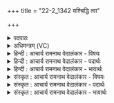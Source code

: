 +++
title = "22-2_1342 यश्चिद्धि त्वा"

+++
<details><summary>पदपाठः</summary>

यः। चि꣣त्। हि꣢। त्वा꣣। बहु꣡भ्यः꣢। आ। सु꣣ता꣢वा꣢न्। आ꣣वि꣡वा꣢सति। आ꣣। वि꣡वा꣢꣯सति। उ꣣ग्र꣢म्। तत्। प꣣त्यते। श꣡वः꣢꣯। इ꣡न्द्र꣢꣯। अ꣣ङ्ग꣢। १३४२।
</details>

<details><summary>अधिमन्त्रम् (VC)</summary>

- इन्द्रः
- गोतमो राहूगणः
- उष्णिक्
- ऋषभः
</details>

<details><summary>हिन्दी : आचार्य रामनाथ वेदालंकार - विषयः</summary>

आगे फिर वही विषय वर्णित है।
</details>

<details><summary>हिन्दी : आचार्य रामनाथ वेदालंकार - पदार्थः</summary>

पदार्थान्वयभाषाः -  प्रथम—परमात्मा के पक्ष में। हे परमात्मन् ! (बहुभ्यः आ) बहुतों में से (यः चित् हि) जो (सुतावान्) श्रद्धारस को बहानेवाला होकर (त्वा) आपकी (आ विवासति) पूजा करता है, वह (तत्) अद्वितीय (उग्रं शवः) प्रचण्ड आत्मबल (पत्यते) प्राप्त कर लेता है। (अङ्ग) हे परमात्मन् ! वह आप (इन्द्रः) इन्द्र नामवाले हो ॥ द्वितीय—राजा के पक्ष में। हे राजन् ! (यः चित् हि) जो प्रजाजन (बहुभ्यः) बहुतों में से (आ) लाकर, चुनकर (सुतावान्) आपका अभिषेक करके (त्वा) आपको (आ विवासति) सत्कृत करता है, वह (तत्) अद्वितीय, (उग्रं शवः) प्रचण्ड बल (पत्यते) प्राप्त कर लेता है। (अङ्ग) हे राजन् ! वह आप (इन्द्रः) इन्द्र नाम से कहे जाते हो ॥२॥ यहाँ श्लेषालङ्कार है ॥२॥
</details>

<details><summary>हिन्दी : आचार्य रामनाथ वेदालंकार - भावार्थः</summary>

भावार्थभाषाः -  जैसे परमेश्वर अपने स्तोताओं को आत्मबल देता है, वैसे ही राष्ट्र में राजा भी प्रजाजनों में आत्मविश्वास उत्पन्न करे ॥२॥
</details>

<details><summary>संस्कृत : आचार्य रामनाथ वेदालंकार - विषयः</summary>

अत पुनस्तमेव विषयमाह।
</details>

<details><summary>संस्कृत : आचार्य रामनाथ वेदालंकार - पदार्थः</summary>

पदार्थान्वयभाषाः -  प्रथमः—परमात्मपरः। हे परमात्मन् ! (बहुभ्यः आ) अनेकेभ्यः (यः चित् हि) यः खलु (सुतावान्) अभिषुतश्रद्धारसः (त्वा) त्वाम् (आ विवासति) पूजयति सः (तत्) अद्वितीयम् (उग्रं शवः) प्रचण्डम् आत्मबलम् (पत्यते) प्राप्नोति। [पत्लृ पतने, भ्वादिः, व्यत्ययेन श्यन्।] (अङ्ग) हे भद्र ! स त्वम् (इन्द्रः) इन्द्रनामा असि ॥ द्वितीयः—नृपतिपरः। हे राजन् ! (यः चित् हि) यः खलु प्रजाजनः (बहुभ्यः) अनेकेभ्यः (आ) आनीय निर्वाच्य (सुतावान्) कृताभिषेकः (त्वा) त्वाम् (आ विवासति) सत्करोति, सः (तत्) अद्वितीयम् (उग्रं शवः) प्रचण्डं बलम् (पत्यते) प्राप्नोति। (अङ्ग) हे भद्र ! स त्वम् (इन्द्रः) इन्द्रनाम्ना कीर्त्यसे ॥२॥२ अत्र श्लेषालङ्कारः ॥२॥
</details>

<details><summary>संस्कृत : आचार्य रामनाथ वेदालंकार - भावार्थः</summary>

भावार्थभाषाः -  यथा परमेश्वरः स्वस्तोतृभ्य आत्मबलं प्रयच्छति तथैव राष्ट्रे नृपतिरपि प्रजाजनेष्वात्मविश्वासमुत्पादयेत् ॥२॥
</details>